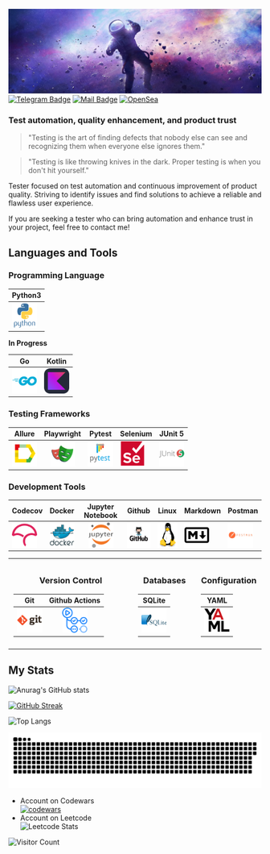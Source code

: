[![Alexey's GitHub Banner](./assets/1500x500.jpg)]()
[![Telegram Badge](https://img.shields.io/badge/Telegram-2CA5E0?style=for-the-badge&logo=telegram&logoColor=white )](https://t.me/Alexey_Zhikharev)
[![Mail Badge](https://img.shields.io/badge/Gmail-D14836?style=for-the-badge&logo=gmail&logoColor=white)](https://waltafunk@gmail.com)
[![OpenSea](https://img.shields.io/badge/OpenSea-%232081E2.svg?style=for-the-badge&logo=opensea&logoColor=white)](https://opensea.io/WaltaFunk)

### Test automation, quality enhancement, and product trust

> "Testing is the art of finding defects that nobody else can see and recognizing them when everyone else ignores them."

> "Testing is like throwing knives in the dark. Proper testing is when you don't hit yourself."

Tester focused on test automation and continuous improvement of product quality. Striving to identify issues and find solutions to achieve a reliable and flawless user experience.

If you are seeking a tester who can bring automation and enhance trust in your project, feel free to contact me!

[//]: # (## My CV:)

[//]: # ([Link to my CV]&#40;https://resume.io/r/WC2jMOmYm&#41;)

[//]: # ()
[//]: # ([PDF]&#40;./assets/cv.pdf&#41;)

## Languages and Tools

<div>

### Programming Language

| Python3                                                                                                              |
|----------------------------------------------------------------------------------------------------------------------|
| [<img src="icons/python/python-original-wordmark.svg" alt="Python" width="50" height="50">](https://www.python.org/) |

  **In Progress**

| Go                                                                                                    | Kotlin                                                                                                  |
|-------------------------------------------------------------------------------------------------------|---------------------------------------------------------------------------------------------------------|
| [<img src="icons/Go/go-original-wordmark.svg" alt="Go-line" width="50" height="50">](https://go.dev/) | [<img src="icons/Kotlin/Kotlin-Dark.svg" alt="Kotlin" width="50" height="50">](https://kotlinlang.org/) |

### Testing Frameworks

| Allure                                                                                                             |                                                           Playwright                                                           | Pytest                                                                                                                                    | Selenium                                                                                                            | JUnit 5                                                                                                                                       |
|--------------------------------------------------------------------------------------------------------------------|:------------------------------------------------------------------------------------------------------------------------------:|-------------------------------------------------------------------------------------------------------------------------------------------|---------------------------------------------------------------------------------------------------------------------|-----------------------------------------------------------------------------------------------------------------------------------------------|
| [<img src="icons/allure/Allure_Report.svg" alt="Allure-Report" width="50" height="50">](https://allurereport.org/) | [<img src="icons/playwright/playwright-original.svg" alt="Playwright" width="50" height="50">](https://playwright.dev/python/) | [<img src="icons/pytest/pytest-original-wordmark.svg" alt="Pytest" width="50" height="50">](https://docs.pytest.org/en/stable/index.html) | [<img src="icons/selenium/selenium-original.svg" alt="Selenium" width="50" height="50">](https://www.selenium.dev/) | [<img src="icons/JUnit5/junit-original-wordmark.svg" alt="JUnit5" width="50" height="50">](https://junit.org/junit5/docs/current/user-guide/) |

### Development Tools

| Codecov                                                                                                       | Docker                                                                                                               |                                                   Jupyter Notebook                                                   | Github                                                                                                                   | Linux                                                                                                | Markdown                                                                                                                              | Postman                                                                                                                  |
|---------------------------------------------------------------------------------------------------------------|----------------------------------------------------------------------------------------------------------------------|:--------------------------------------------------------------------------------------------------------------------:|--------------------------------------------------------------------------------------------------------------------------|------------------------------------------------------------------------------------------------------|---------------------------------------------------------------------------------------------------------------------------------------|--------------------------------------------------------------------------------------------------------------------------|
| [<img src="icons/codecov/codecov-plain.svg" alt="Codecov" width="50" height="50">](https://about.codecov.io/) | [<img src="icons/docker/docker-original-wordmark.svg" alt="Docker" width="50" height="50">](https://www.docker.com/) | [<img src="icons/jupiter/jupyter-original-wordmark.svg" alt="Jupiter" width="50" height="50">](https://jupyter.org/) | [<img src="icons/github/ad574c14aa17a899fd3abbf3cbbec62f.png" alt="GitHub" width="50" height="50">](https://github.com/) | [<img src="icons/linux/linux-original.svg" alt="Linux" width="50" height="50">](https://ubuntu.com/) | [<img src="icons/markdown/markdown-original.svg" alt="Markdown" width="50" height="50">](https://www.markdownguide.org/basic-syntax/) | [<img src="icons/postman/postman-original-wordmark.svg" alt="Postman" width="50" height="50">](https://www.postman.com/) |

<table style="width:100%; text-align:center; border-collapse: collapse;">
<tr>
<td style="width:50%; vertical-align:top; padding:10px;">

### Version Control

|                                                   Git                                                    |                                                                Github Actions                                                                 |
|:--------------------------------------------------------------------------------------------------------:|:---------------------------------------------------------------------------------------------------------------------------------------------:|
| [<img src="icons/Git/git-original-wordmark.svg" alt="Git" width="50" height="50">](https://git-scm.com/) | [<img src="icons/github-actions/githubactions-original.svg" alt="Github-actions" width="50" height="50">](https://docs.github.com/en/actions) |

</td>
<td style="width:25%; vertical-align:top; padding:10px;">

### Databases

|                                                        SQLite                                                        |
|:--------------------------------------------------------------------------------------------------------------------:|
| [<img src="icons/sqlite/sqlite-original-wordmark.svg" alt="sqlite" width="50" height="50">](https://www.sqlite.org/) |

</td>
<td style="width:25%; vertical-align:top; padding:10px;">

### Configuration

|                                              YAML                                               |
|:-----------------------------------------------------------------------------------------------:|
| [<img src="icons/yaml/yaml-original.svg" alt="YAML" width="50" height="50">](https://yaml.org/) |

</td>
</tr>
</table>

## My Stats

![Anurag's GitHub stats](https://github-readme-stats.vercel.app/api?username=ZhikharevAl&show_icons=true&theme=synthwave)

[![GitHub Streak](https://streak-stats.demolab.com/?user=ZhikharevAl&theme=shadow-purple)](https://git.io/streak-stats)

![Top Langs](https://github-readme-stats.vercel.app/api/top-langs/?username=ZhikharevAl&layout=compact&bg_color=000000&text_color=FFFFFF)

<p align="center">
 <img width="1000" src="assets/github-snake.svg" alt="snake"/>
</p>

- Account on Codewars \
[![codewars](https://www.codewars.com/users/ZhikharevAl/badges/large)](https://www.codewars.com/users/ZhikharevAl)
- Account on Leetcode \
![Leetcode Stats](https://leetcard.jacoblin.cool/waltafunk)

![Visitor Count](https://visitor-badge.laobi.icu/badge?page_id=ZhikharevAL&style=flat&color=red)